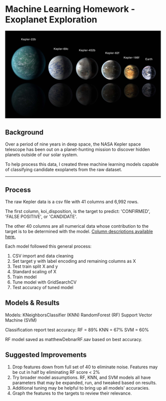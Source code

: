 # Machine Learning Homework - Exoplanet Exploration

![exoplanets.jpg](Images/exoplanets.jpg)

## Background

Over a period of nine years in deep space, the NASA Kepler space telescope has been out on a planet-hunting mission to discover hidden planets outside of our solar system.

To help process this data, I created three machine learning models capable of classifying candidate exoplanets from the raw dataset.

- - -

## Process

The raw Kepler data is a csv file with 41 columns and 6,992 rows.

The first column, koi_disposition, is the target to predict: 'CONFIRMED', 'FALSE POSITIVE', or 'CANDIDATE'.

The other 40 columns are all numerical data whose contribution to the target is to be determined with the model.
[Column descriptions available here.](https://exoplanetarchive.ipac.caltech.edu/docs/API_kepcandidate_columns.html)

Each model followed this general process:
1. CSV import and data cleaning
2. Set target y with label encoding and remaining columns as X
3. Test train split X and y
4. Standard scaling of X
5. Train model
6. Tune model with GridSearchCV
7. Test accuracy of tuned model

## Models & Results
Models:
KNeighborsClassifier (KNN)
RandomForest (RF)
Support Vector Machine (SVM)

Classification report test accuracy:
RF = 89%
KNN = 67%
SVM = 60%

RF model saved as matthewDebnarRF.sav based on best accuracy.

## Suggested Improvements
1. Drop features down from full set of 40 to eliminate noise. Features may be cut in half by eliminating RF score < 2%
2. Try broader model assumptions. RF, KNN, and SVM models all have parameters that may be expanded, run, and tweaked based on results.
3. Additional tuning may be helpful to bring up all models' accuracies.
4. Graph the features to the targets to review their relevance.


